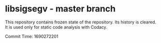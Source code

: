 # libsigsegv - master branch

This repository contains frozen state of the repository.
Its history is cleared. It is used only for static code
analysis with Codacy.

Commit Time: 1690272201